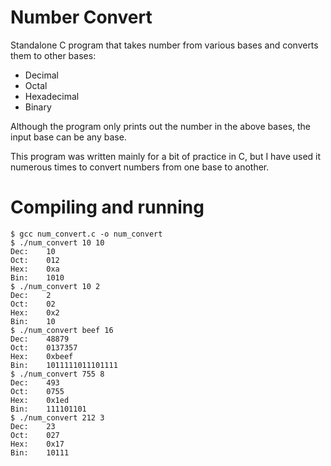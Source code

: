 Number Convert
==============

Standalone C program that takes number from various bases and converts them to 
other bases:
* Decimal
* Octal
* Hexadecimal
* Binary

Although the program only prints out the number in the above bases, the input
base can be any base.

This program was written mainly for a bit of practice in C, but I have used it
numerous times to convert numbers from one base to another.

Compiling and running
=====================
```
$ gcc num_convert.c -o num_convert
$ ./num_convert 10 10
Dec:	10
Oct:	012
Hex:	0xa
Bin:	1010
$ ./num_convert 10 2
Dec:	2
Oct:	02
Hex:	0x2
Bin:	10
$ ./num_convert beef 16
Dec:	48879
Oct:	0137357
Hex:	0xbeef
Bin:	1011111011101111
$ ./num_convert 755 8
Dec:	493
Oct:	0755
Hex:	0x1ed
Bin:	111101101
$ ./num_convert 212 3
Dec:	23
Oct:	027
Hex:	0x17
Bin:	10111
```
